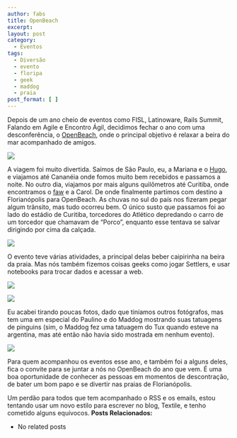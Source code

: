 ```yaml
---
author: fabs
title: OpenBeach
excerpt:
layout: post
category:
  - Eventos
tags:
  - Diversão
  - evento
  - floripa
  - geek
  - maddog
  - praia
post_format: [ ]
---
```

Depois de um ano cheio de eventos como FISL, Latinoware, Rails Summit, Falando em Agile e Encontro Ágil, decidimos fechar o ano com uma desconferência, o [OpenBeach][1], onde o principal objetivo é relaxar a beira do mar acompanhado de amigos.

![][2]

A viagem foi muito divertida. Saímos de São Paulo, eu, a Mariana e o [Hugo][3], e viajamos até Cananéia onde fomos muito bem recebidos e passamos a noite. No outro dia, viajamos por mais alguns quilômetros até Curitiba, onde encontramos o [faw][4] e a Carol. De onde finalmente partimos com destino a Florianópolis para OpenBeach. As chuvas no sul do país nos fizeram pegar algum trânsito, mas tudo ocorreu bem. O único susto que passamos foi ao lado do estádio de Curitiba, torcedores do Atlético depredando o carro de um torcedor que chamavam de “Porco”, enquanto esse tentava se salvar dirigindo por cima da calçada.

![][5]

O evento teve várias atividades, a principal delas beber caipirinha na beira da praia. Mas nós também fizemos coisas geeks como jogar Settlers, e usar notebooks para trocar dados e acessar a web.

![][6]

![][7]

Eu acabei tirando poucas fotos, dado que tiníamos outros fotógrafos, mas tem uma em especial do Paulino e do Maddog mostrando suas tatuagens de pinguins (sim, o Maddog fez uma tatuagem do Tux quando esteve na argentina, mas até então não havia sido mostrada em nenhum evento).

![][8]

Para quem acompanhou os eventos esse ano, e também foi a alguns deles, fica o convite para se juntar a nós no OpenBeach do ano que vem. É uma boa oportunidade de conhecer as pessoas em momentos de descontração, de bater um bom papo e se divertir nas praias de Florianópolis.

Um perdão para todos que tem acompanhado o RSS e os emails, estou tentando usar um novo estilo para escrever no blog, Textile, e tenho cometido alguns equívocos. 
**Posts Relacionados:** 
*   No related posts












 [1]: http://www.openbeach.org.br/
 [2]: http://vidageek.net/wp-content/uploads/2008/12/beach-blog.jpg
 [3]: http://codeache.blogspot.com/
 [4]: http://faw.sh
 [5]: http://vidageek.net/wp-content/uploads/2008/12/estrada-blog1.jpg
 [6]: http://vidageek.net/wp-content/uploads/2008/12/settlers-blog.jpg 
 [7]: http://vidageek.net/wp-content/uploads/2008/12/notes-blog1.jpg
 [8]: http://vidageek.net/wp-content/uploads/2008/12/tuxes-blog.jpg





